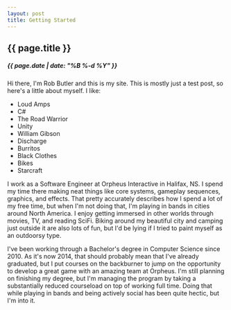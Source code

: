 ```yaml
---
layout: post
title: Getting Started
---
```

{{ page.title }}
----------------
<h5>{{ page.date | date: "%B %-d %Y" }}</h5>

Hi there, I'm Rob Butler and this is my site. This is mostly just a test post, so here's a little about myself. I like:

+ Loud Amps
+ C#
+ The Road Warrior
+ Unity
+ William Gibson
+ Discharge
+ Burritos
+ Black Clothes
+ Bikes
+ Starcraft

I work as a Software Engineer at Orpheus Interactive in Halifax, NS. I spend my time there making neat things like core systems, gameplay sequences,
graphics, and effects. That pretty accurately describes how I spend a lot of my free time, but when I'm not doing that, I'm playing in
bands in cities around North America. I enjoy getting immersed in other worlds through movies, TV, and reading SciFi.
Biking around my beautiful city and camping just outside it are also lots of fun, but I'd be lying if I tried to paint
myself as an outdoorsy type.

I've been working through a Bachelor's degree in Computer Science since 2010. As it's now 2014, that should probably mean that I've already
graduated, but I put courses on the backburner to jump on the opportunity to develop a great game with an amazing team at Orpheus.
I'm still planning on finishing my degree, but I'm managing the program by taking a substantially reduced courseload on top of working full
time. Doing that while playing in bands and being actively social has been quite hectic, but I'm into it.
